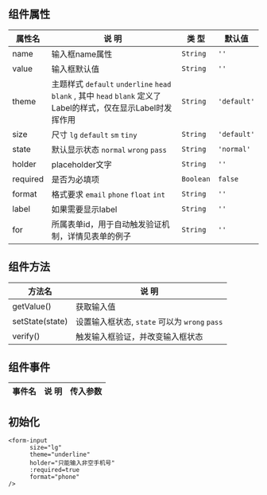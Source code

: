 ## 组件属性

| 属性名      | 说 明         | 类 型 |默认值  |
| ------------- |-----------|------| -----|
| name | 输入框name属性 | `String` | `''` |
| value | 输入框默认值 | `String` | `''` |
| theme | 主题样式 `default` `underline` `head` `blank` , 其中 `head` `blank` 定义了Label的样式，仅在显示Label时发挥作用 | `String` | `'default'` |
| size | 尺寸 `lg` `default` `sm` `tiny` | `String` | `'default'` |
| state | 默认显示状态 `normal` `wrong` `pass` | `String` | `'normal'` |
| holder | placeholder文字      | `String`  | `''`  |
| required | 是否为必填项  | `Boolean`  | `false` |
| format | 格式要求 `email` `phone` `float` `int`  | `String` | `''` |
| label | 如果需要显示label | `String` | `''` |
| for | 所属表单id，用于自动触发验证机制，详情见表单的例子 | `String`  | `''`  |
## 组件方法

| 方法名 | 说 明 |
|-------|-------|
| getValue() | 获取输入值 |
| setState(state) | 设置输入框状态, `state` 可以为 `wrong` `pass`|
| verify() | 触发输入框验证，并改变输入框状态  |

## 组件事件

| 事件名 | 说 明 | 传入参数 |
|-------|----------|----|




## 初始化

```
<form-input
      size="lg"
      theme="underline"
      holder="只能输入非空手机号"
      :required=true
      format="phone"
/>
```
